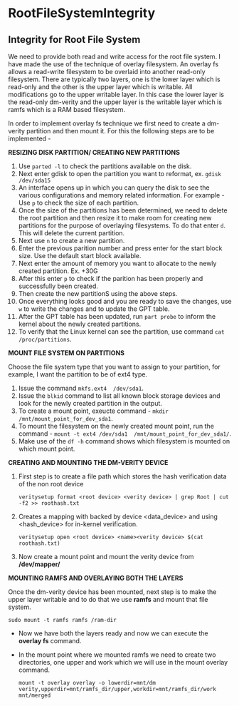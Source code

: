 # RootFileSystemIntegrity
## Integrity for Root File System

We need to provide both read and write access for the root file system. I have made the use of the technique of overlay filesystem. An overlay fs allows a read-write filesystem to be overlaid into another read-only filesystem. There are typically two layers, one is the lower layer which is read-only and the other is the upper layer which is writable. All modifications go to the upper writable layer. In this case the lower layer is the read-only dm-verity and the upper layer is the writable layer which is ramfs which is a RAM based filesystem.

In order to implement overlay fs technique we first need to create a dm-verity partition and then mount it. For this the following steps are to be implemented -

**RESIZING DISK PARTITION/ CREATING NEW PARTITIONS**

1. Use `parted -l` to check the partitions available on the disk.
2. Next enter gdisk to open the partition you want to reformat, ex. `gdisk /dev/sda15`
3. An interface opens up in which you can query the disk to see the various configurations and memory related information. For example - Use `p` to check the size of each partition.
4. Once the size of the partitions has been determined, we need to delete the root partition and then resize it to make room for creating new partitions for the purpose of overlaying    filesystems. To do that enter `d`. This will delete the current partition.
5. Next use `n` to create a new partition.
6. Enter the previous parition number and press enter for the start block size. Use the default start block available.
7. Next enter the amount of memory you want to allocate to the newly created partition. Ex. +30G
8. After this enter `p` to check if the parition has been properly and successfully been created.
9. Then create the new partitionS using the above steps.
10. Once everything looks good and you are ready to save the changes, use `w` to write the changes and to update the GPT table.
11. After the GPT table has been updated, run `part probe` to inform the kernel about the newly created partitions.
12. To verify that the Linux kernel can see the partition, use command `cat /proc/partitions`.

**MOUNT FILE SYSTEM ON PARTITIONS**

Choose the file system type that you want to assign to your partition, for example, I want the partition to be of ext4 type.

1. Issue the command `mkfs.ext4  /dev/sda1`.
2. Issue the `blkid` command to list all known block storage devices and look for the newly created partition in the output.
3. To create a mount point, exeucte command - `mkdir /mnt/mount_point_for_dev_sda1`.
4. To mount the filesystem on the newly created mount point, run the command - `mount -t ext4 /dev/sda1  /mnt/mount_point_for_dev_sda1/`.
5. Make use of the `df -h` command shows which filesystem is mounted on which mount point.

**CREATING AND MOUNTING THE DM-VERITY DEVICE**

1. First step is to create a file path which stores the hash verification data of the non root device

   `veritysetup format <root device> <verity device> | grep Root | cut -f2 >> roothash.txt`
3. Creates a mapping with <name> backed by device <data_device> and using <hash_device> for in-kernel verification.
   
   `veritysetup open <root device> <name><verity device> $(cat roothash.txt)`
4. Now create a mount point and mount the verity device from **/dev/mapper/<name>**

**MOUNTING RAMFS AND OVERLAYING BOTH THE LAYERS**

Once the dm-verity device has been mounted, next step is to make the upper layer writable and to do that we use **ramfs** and mount that file system.

`sudo mount -t ramfs ramfs /ram-dir`

* Now we have both the layers ready and now we can execute the **overlay fs** command.
* In the mount point where we mounted ramfs we need to create two directories, one upper and work which we will use in the mount overlay command.

  `mount -t overlay overlay -o lowerdir=mnt/dm verity,upperdir=mnt/ramfs_dir/upper,workdir=mnt/ramfs_dir/work mnt/merged`








